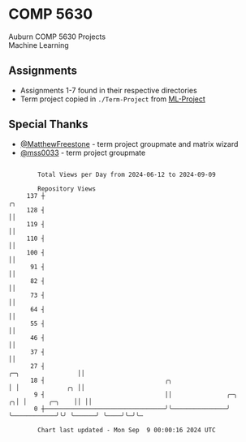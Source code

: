 # COMP 5630
Auburn COMP 5630 Projects  
Machine Learning

## Assignments
- Assignments 1-7 found in their respective directories
- Term project copied in `./Term-Project` from [ML-Project](https://github.com/wumphlett/ML-Project)

## Special Thanks
- [@MatthewFreestone](https://github.com/MatthewFreestone) - term project groupmate and matrix wizard
- [@mss0033](https://github.com/mss0033) - term project groupmate

```

        Total Views per Day from 2024-06-12 to 2024-09-09

        Repository Views
     137 ┼                                                                                      ╭╮
     128 ┤                                                                                      ││
     119 ┤                                                                                      ││
     110 ┤                                                                                      ││
     100 ┤                                                                                      ││
      91 ┤                                                                                      ││
      82 ┤                                                                                      ││
      73 ┤                                                                                      ││
      64 ┤                                                                                      ││
      55 ┤                                                                                      ││
      46 ┤                                                                                      ││
      37 ┤                                                                                      ││
      27 ┤                                                                   ╭─╮                ││
      18 ┤                                 ╭╮                                │ │             ╭╮ ││
       9 ┤                                 ││               ╭─╮            ╭╮│ │      ╭─╮    ││ ││
       0 ┼─────────────────────────────────╯╰───────────────╯ ╰────────────╯╰╯ ╰──────╯ ╰────╯╰─╯╰─

        Chart last updated - Mon Sep  9 00:00:16 2024 UTC
        
```
